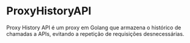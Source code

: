 # ProxyHistoryAPI
Proxy History API é um proxy em Golang que armazena o histórico de chamadas a APIs, evitando a repetição de requisições desnecessárias.
